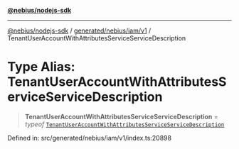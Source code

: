[**@nebius/nodejs-sdk**](../../../../../README.md)

***

[@nebius/nodejs-sdk](../../../../../README.md) / [generated/nebius/iam/v1](../README.md) / TenantUserAccountWithAttributesServiceServiceDescription

# Type Alias: TenantUserAccountWithAttributesServiceServiceDescription

> **TenantUserAccountWithAttributesServiceServiceDescription** = *typeof* [`TenantUserAccountWithAttributesServiceServiceDescription`](../variables/TenantUserAccountWithAttributesServiceServiceDescription.md)

Defined in: src/generated/nebius/iam/v1/index.ts:20898
